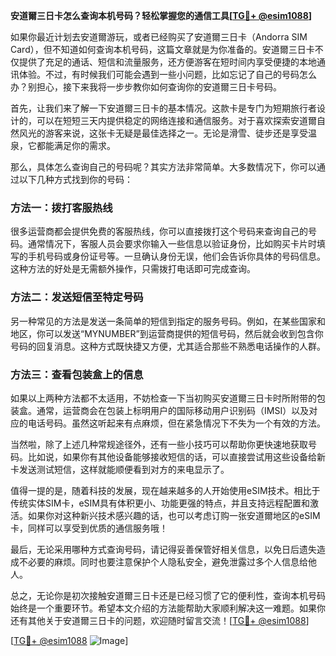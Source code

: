 **安道爾三日卡怎么查询本机号码？轻松掌握您的通信工具[[TG💪+ @esim1088](https://t.me/s/esim1088)]**

如果你最近计划去安道爾游玩，或者已经购买了安道爾三日卡（Andorra SIM Card），但不知道如何查询本机号码，这篇文章就是为你准备的。安道爾三日卡不仅提供了充足的通话、短信和流量服务，还方便游客在短时间内享受便捷的本地通讯体验。不过，有时候我们可能会遇到一些小问题，比如忘记了自己的号码怎么办？别担心，接下来我将一步步教你如何查询你的安道爾三日卡号码。

首先，让我们来了解一下安道爾三日卡的基本情况。这款卡是专门为短期旅行者设计的，可以在短短三天内提供稳定的网络连接和通信服务。对于喜欢探索安道爾自然风光的游客来说，这张卡无疑是最佳选择之一。无论是滑雪、徒步还是享受温泉，它都能满足你的需求。

那么，具体怎么查询自己的号码呢？其实方法非常简单。大多数情况下，你可以通过以下几种方式找到你的号码：

### 方法一：拨打客服热线
很多运营商都会提供免费的客服热线，你可以直接拨打这个号码来查询自己的号码。通常情况下，客服人员会要求你输入一些信息以验证身份，比如购买卡片时填写的手机号码或身份证号等。一旦确认身份无误，他们会告诉你具体的号码信息。这种方法的好处是无需额外操作，只需拨打电话即可完成查询。

### 方法二：发送短信至特定号码
另一种常见的方法是发送一条简单的短信到指定的服务号码。例如，在某些国家和地区，你可以发送“MYNUMBER”到运营商提供的短信号码，然后就会收到包含你号码的回复消息。这种方式既快捷又方便，尤其适合那些不熟悉电话操作的人群。

### 方法三：查看包装盒上的信息
如果以上两种方法都不太适用，不妨检查一下当初购买安道爾三日卡时所附带的包装盒。通常，运营商会在包装上标明用户的国际移动用户识别码（IMSI）以及对应的电话号码。虽然这听起来有点麻烦，但在紧急情况下不失为一个有效的方法。

当然啦，除了上述几种常规途径外，还有一些小技巧可以帮助你更快速地获取号码。比如说，如果你有其他设备能够接收短信的话，可以直接尝试用这些设备给新卡发送测试短信，这样就能顺便看到对方的来电显示了。

值得一提的是，随着科技的发展，现在越来越多的人开始使用eSIM技术。相比于传统实体SIM卡，eSIM具有体积更小、功能更强的特点，并且支持远程配置和激活。如果你对这种新兴技术感兴趣的话，也可以考虑订购一张安道爾地区的eSIM卡，同样可以享受到优质的通信服务哦！

最后，无论采用哪种方式查询号码，请记得妥善保管好相关信息，以免日后遗失造成不必要的麻烦。同时也要注意保护个人隐私安全，避免泄露过多个人信息给他人。

总之，无论你是初次接触安道爾三日卡还是已经习惯了它的便利性，查询本机号码始终是一个重要环节。希望本文介绍的方法能帮助大家顺利解决这一难题。如果你还有其他关于安道爾三日卡的问题，欢迎随时留言交流！[[TG💪+ @esim1088](https://t.me/s/esim1088)]

[[TG💪+ @esim1088](https://t.me/s/esim1088) ![Image](https://i.postimg.cc/4NQfJmqS/Snipaste-2025-05-13-00-14-12.png)]